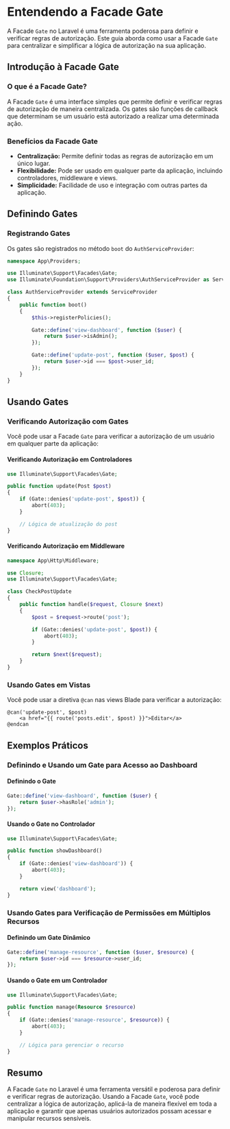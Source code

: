 # Entendendo a Facade Gate

A Facade `Gate` no Laravel é uma ferramenta poderosa para definir e verificar regras de autorização. Este guia aborda como usar a Facade `Gate` para centralizar e simplificar a lógica de autorização na sua aplicação.

## Introdução à Facade Gate

### O que é a Facade Gate?

A Facade `Gate` é uma interface simples que permite definir e verificar regras de autorização de maneira centralizada. Os gates são funções de callback que determinam se um usuário está autorizado a realizar uma determinada ação.

### Benefícios da Facade Gate

- **Centralização:** Permite definir todas as regras de autorização em um único lugar.
- **Flexibilidade:** Pode ser usado em qualquer parte da aplicação, incluindo controladores, middleware e views.
- **Simplicidade:** Facilidade de uso e integração com outras partes da aplicação.

## Definindo Gates

### Registrando Gates

Os gates são registrados no método `boot` do `AuthServiceProvider`:

```php
namespace App\Providers;

use Illuminate\Support\Facades\Gate;
use Illuminate\Foundation\Support\Providers\AuthServiceProvider as ServiceProvider;

class AuthServiceProvider extends ServiceProvider
{
    public function boot()
    {
        $this->registerPolicies();

        Gate::define('view-dashboard', function ($user) {
            return $user->isAdmin();
        });

        Gate::define('update-post', function ($user, $post) {
            return $user->id === $post->user_id;
        });
    }
}
```

## Usando Gates

### Verificando Autorização com Gates

Você pode usar a Facade `Gate` para verificar a autorização de um usuário em qualquer parte da aplicação:

#### Verificando Autorização em Controladores

```php
use Illuminate\Support\Facades\Gate;

public function update(Post $post)
{
    if (Gate::denies('update-post', $post)) {
        abort(403);
    }

    // Lógica de atualização do post
}
```

#### Verificando Autorização em Middleware

```php
namespace App\Http\Middleware;

use Closure;
use Illuminate\Support\Facades\Gate;

class CheckPostUpdate
{
    public function handle($request, Closure $next)
    {
        $post = $request->route('post');

        if (Gate::denies('update-post', $post)) {
            abort(403);
        }

        return $next($request);
    }
}
```

### Usando Gates em Vistas

Você pode usar a diretiva `@can` nas views Blade para verificar a autorização:

```blade
@can('update-post', $post)
    <a href="{{ route('posts.edit', $post) }}">Editar</a>
@endcan
```

## Exemplos Práticos

### Definindo e Usando um Gate para Acesso ao Dashboard

#### Definindo o Gate

```php
Gate::define('view-dashboard', function ($user) {
    return $user->hasRole('admin');
});
```

#### Usando o Gate no Controlador

```php
use Illuminate\Support\Facades\Gate;

public function showDashboard()
{
    if (Gate::denies('view-dashboard')) {
        abort(403);
    }

    return view('dashboard');
}
```

### Usando Gates para Verificação de Permissões em Múltiplos Recursos

#### Definindo um Gate Dinâmico

```php
Gate::define('manage-resource', function ($user, $resource) {
    return $user->id === $resource->user_id;
});
```

#### Usando o Gate em um Controlador

```php
use Illuminate\Support\Facades\Gate;

public function manage(Resource $resource)
{
    if (Gate::denies('manage-resource', $resource)) {
        abort(403);
    }

    // Lógica para gerenciar o recurso
}
```

## Resumo

A Facade `Gate` no Laravel é uma ferramenta versátil e poderosa para definir e verificar regras de autorização. Usando a Facade `Gate`, você pode centralizar a lógica de autorização, aplicá-la de maneira flexível em toda a aplicação e garantir que apenas usuários autorizados possam acessar e manipular recursos sensíveis.
